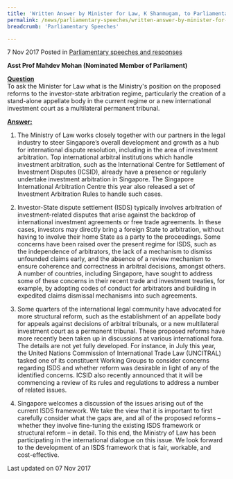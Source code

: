 ```yaml
---
title: 'Written Answer by Minister for Law, K Shanmugam, to Parliamentary Question on Proposed Reforms to Investor-state Arbitration Regime'
permalink: /news/parliamentary-speeches/written-answer-by-minister-for-law--k-shanmugam--to-parliamentar9
breadcrumb: 'Parliamentary Speeches'

---
```



7 Nov 2017 Posted in [Parliamentary speeches and responses](/news/parliamentary-speeches) 

**Asst Prof Mahdev Mohan (Nominated Member of Parliament)**

**<u>Question</u>**  
To ask the Minister for Law what is the Ministry's position on the proposed reforms to the investor-state arbitration regime, particularly the creation of a stand-alone appellate body in the current regime or a new international investment court as a multilateral permanent tribunal. 


**<u>Answer:</u>**


1. The Ministry of Law works closely together with our partners in the legal industry to steer Singapore’s overall development and growth as a hub for international dispute resolution, including in the area of investment arbitration. Top international arbitral institutions which handle investment arbitration, such as the International Centre for Settlement of Investment Disputes (ICSID), already have a presence or regularly undertake investment arbitration in Singapore. The Singapore International Arbitration Centre this year also released a set of Investment Arbitration Rules to handle such cases.
 
2. Investor-State dispute settlement (ISDS) typically involves arbitration of investment-related disputes that arise against the backdrop of international investment agreements or free trade agreements. In these cases, investors may directly bring a foreign State to arbitration, without having to involve their home State as a party to the proceedings. Some concerns have been raised over the present regime for ISDS, such as the independence of arbitrators, the lack of a mechanism to dismiss unfounded claims early, and the absence of a review mechanism to ensure coherence and correctness in arbitral decisions, amongst others. A number of countries, including Singapore, have sought to address some of these concerns in their recent trade and investment treaties, for example, by adopting codes of conduct for arbitrators and building in expedited claims dismissal mechanisms into such agreements.
 
3. Some quarters of the international legal community have advocated for more structural reform, such as the establishment of an appellate body for appeals against decisions of arbitral tribunals, or a new multilateral investment court as a permanent tribunal. These proposed reforms have more recently been taken up in discussions at various international fora. The details are not yet fully developed. For instance, in July this year, the United Nations Commission of International Trade Law (UNCITRAL) tasked one of its constituent Working Groups to consider concerns regarding ISDS and whether reform was desirable in light of any of the identified concerns. ICSID also recently announced that it will be commencing a review of its rules and regulations to address a number of related issues.  
 
4. Singapore welcomes a discussion of the issues arising out of the current ISDS framework. We take the view that it is important to first carefully consider what the gaps are, and all of the proposed reforms – whether they involve fine-tuning the existing ISDS framework or structural reform – in detail. To this end, the Ministry of Law has been participating in the international dialogue on this issue. We look forward to the development of an ISDS framework that is fair, workable, and cost-effective.  


<p class="right-side-updated">Last updated on 07 Nov 2017</p> 
